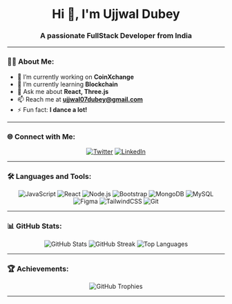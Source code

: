 <h1 align="center">Hi 👋, I'm Ujjwal Dubey</h1>
<h3 align="center">A passionate FullStack Developer from India</h3>



---

### 👨‍💻 About Me:
- 🔭 I’m currently working on **CoinXchange**
- 🌱 I’m currently learning **Blockchain**
- 💬 Ask me about **React, Three.js**
- 📫 Reach me at **ujjwal07dubey@gmail.com**
- ⚡ Fun fact: **I dance a lot!**

---

### 🌐 Connect with Me:
<p align="center">
  <a href="https://x.com/ujjwal07dubey" target="blank"><img src="https://img.icons8.com/color/48/000000/twitter--v1.png" alt="Twitter" /></a>
  <a href="https://linkedin.com/in/ujjwal-dubey-667909255" target="blank"><img src="https://img.icons8.com/color/48/000000/linkedin.png" alt="LinkedIn" /></a>
</p>

---

### 🛠️ Languages and Tools:
<p align="center">
  <img src="https://img.icons8.com/color/48/000000/javascript.png" alt="JavaScript" />
  <img src="https://img.icons8.com/color/48/000000/react-native.png" alt="React" />
  <img src="https://img.icons8.com/color/48/000000/nodejs.png" alt="Node.js" />
  <img src="https://img.icons8.com/color/48/000000/bootstrap.png" alt="Bootstrap" />
  <img src="https://img.icons8.com/color/48/000000/mongodb.png" alt="MongoDB" />
  <img src="https://img.icons8.com/color/48/000000/mysql-logo.png" alt="MySQL" />
  <img src="https://img.icons8.com/color/48/000000/figma--v1.png" alt="Figma" />
  <img src="https://img.icons8.com/color/48/000000/tailwindcss.png" alt="TailwindCSS" />
  <img src="https://img.icons8.com/color/48/000000/git.png" alt="Git" />
</p>

---

### 📊 GitHub Stats:
<p align="center">
  <img src="https://github-readme-stats.vercel.app/api?username=ujjwaldubey1&show_icons=true&theme=radical" alt="GitHub Stats" />
  <img src="https://github-readme-streak-stats.herokuapp.com/?user=ujjwaldubey1&theme=radical" alt="GitHub Streak" />
  <img src="https://github-readme-stats.vercel.app/api/top-langs/?username=ujjwaldubey1&layout=compact&theme=radical" alt="Top Languages" />
</p>

---

### 🏆 Achievements:
<p align="center">
  <img src="https://github-profile-trophy.vercel.app/?username=ujjwaldubey1&theme=radical&row=1&column=6" alt="GitHub Trophies" />
</p>

---
